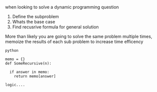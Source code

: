 when looking to solve a dynamic programming question
1. Define the subproblem
2. Whats the base case
3. Find recusrive formula for general solution


More than likely you are going to solve the same problem multiple times, memoize the results of each sub problem to increase time efficency
```
python

memo = {}
def SomeRecursive(n):

  if answer in memo:
    return memo[answer]

logic....


```
